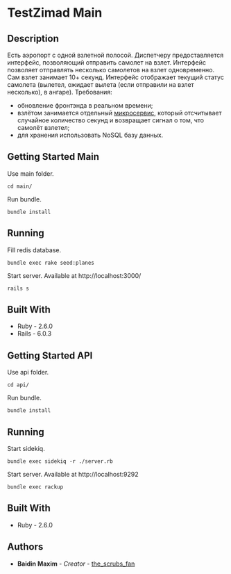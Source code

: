 # TestZimad Main

## Description

Есть аэропорт с одной взлетной полосой. Диспетчеру предоставляется интерфейс, позволяющий отправить самолет на взлет.
Интерфейс позволяет отправлять несколько самолетов на взлет одновременно. Сам взлет занимает 10+ секунд. 
Интерфейс отображает текущий статус самолета (вылетел, ожидает вылета (если отправили на взлет несколько), в ангаре). 
Требования: 
- обновление фронтэнда в реальном времени;
- взлётом занимается отдельный [микросервис](https://github.com/TheScrubsFan/TestZimad-api), который отсчитывает случайное количество секунд и возвращает сигнал о том, что самолёт взлетел;
- для хранения использовать NoSQL базу данных.

## Getting Started Main

Use main folder.

```
cd main/
```

Run bundle.

```
bundle install
```

## Running

Fill redis database.

```
bundle exec rake seed:planes
```

Start server. Available at http://localhost:3000/


```
rails s
```
## Built With

* Ruby - 2.6.0
* Rails - 6.0.3



## Getting Started API

Use api folder.

```
cd api/
```

Run bundle.

```
bundle install
```

## Running

Start sidekiq.

```
bundle exec sidekiq -r ./server.rb
```

Start server. Available at http://localhost:9292


```
bundle exec rackup
```
## Built With

* Ruby - 2.6.0



## Authors

* **Baidin Maxim** - *Creator* - [the_scrubs_fan](https://github.com/TheScrubsFan)



